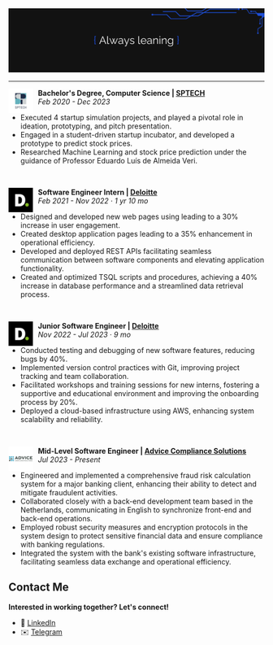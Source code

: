 
 <img src="https://raw.githubusercontent.com/andre-moura/images/refs/heads/main/andre-moura/banner2.png" alt="Banner" />
 <hr/>

 
<p>
  <img src="https://github.com/andre-moura/andre-moura/blob/main/img/so_paulo_tech_school_logo.jpeg?raw=true" alt="Career Break Logo" width="48" align="left" style="margin-right: 10px;"/>
  <b>Bachelor's Degree, Computer Science | <a href="https://www.linkedin.com/school/sptechschool/">SPTECH</a></b><br>
  <i>Feb 2020 - Dec 2023</i>
</p>
<ul>
  <li>Executed 4 startup simulation projects, and played a pivotal role in ideation, prototyping, and pitch presentation.</li>
  <li>Engaged in a student-driven startup incubator, and developed a prototype to predict stock prices.</li>
  <li>Researched Machine Learning and stock price prediction under the guidance of Professor Eduardo Luís de Almeida Veri.</li>
</ul>

<br/>

<p>
  <img src="https://github.com/andre-moura/andre-moura/blob/main/img/deloitte_logo.jpeg?raw=true" alt="Deloitte Logo" width="48" align="left" style="margin-right: 10px;"/>
  <b>Software Engineer Intern | <a href="https://www.linkedin.com/company/deloitte/">Deloitte</a></b><br>
  <i>Feb 2021 - Nov 2022 · 1 yr 10 mo</i>
</p>
<ul>
  <li>Designed and developed new web pages using leading to a 30% increase in user engagement.</li>
  <li>Created desktop application pages leading to a 35% enhancement in operational efficiency.</li>
  <li>Developed and deployed REST APIs facilitating seamless communication between software components and elevating application functionality.</li>
  <li>Created and optimized TSQL scripts and procedures, achieving a 40% increase in database performance and a streamlined data retrieval process.</li>
</ul>

<br/>

<p>
  <img src="https://github.com/andre-moura/andre-moura/blob/main/img/deloitte_logo.jpeg?raw=true" alt="Deloitte Logo" width="48" align="left" style="margin-right: 10px;"/>
  <b>Junior Software Engineer | <a href="https://www.linkedin.com/company/deloitte/">Deloitte</a></b><br>
  <i>Nov 2022 - Jul 2023 · 9 mo</i>
</p>
<ul>
  <li>Conducted testing and debugging of new software features, reducing bugs by 40%.</li>
  <li>Implemented version control practices with Git, improving project tracking and team collaboration.</li>
  <li>Facilitated workshops and training sessions for new interns, fostering a supportive and educational environment and improving the onboarding process by 20%.</li>
  <li>Deployed a cloud-based infrastructure using AWS, enhancing system scalability and reliability.</li>
</ul>

<br/>

<p>
  <img src="https://github.com/andre-moura/andre-moura/blob/main/img/advice_compliance_solutions_logo.jpeg?raw=true" alt="Advice Compliance Solutions Logo" width="48" align="left" style="margin-right: 10px;"/>
  <b>Mid-Level Software Engineer | <a href="https://www.linkedin.com/company/advice-compliance-solutions">Advice Compliance Solutions</a></b><br>
  <i>Jul 2023 - Present</i>
</p>
<ul>
  <li>Engineered and implemented a comprehensive fraud risk calculation system for a major banking client, enhancing their ability to detect and mitigate fraudulent activities.</li>
  <li>Collaborated closely with a back-end development team based in the Netherlands, communicating in English to synchronize front-end and back-end operations.</li>
  <li>Employed robust security measures and encryption protocols in the system design to protect sensitive financial data and ensure compliance with banking regulations.</li>
  <li>Integrated the system with the bank's existing software infrastructure, facilitating seamless data exchange and operational efficiency.</li>
</ul>

## Contact Me
 <b>Interested in working together? Let's connect!</b>

- 🔗 [LinkedIn](https://www.linkedin.com/in/andre-moura-tech/)
- ✉️ [Telegram](https://t.me/PragmaticThoughts) 
